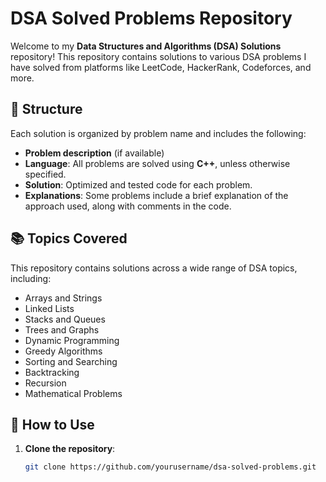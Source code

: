 # DSA Solved Problems Repository

Welcome to my **Data Structures and Algorithms (DSA) Solutions** repository! This repository contains solutions to various DSA problems I have solved from platforms like LeetCode, HackerRank, Codeforces, and more.

## 📁 Structure

Each solution is organized by problem name and includes the following:
- **Problem description** (if available)
- **Language**: All problems are solved using **C++**, unless otherwise specified.
- **Solution**: Optimized and tested code for each problem.
- **Explanations**: Some problems include a brief explanation of the approach used, along with comments in the code.

## 📚 Topics Covered

This repository contains solutions across a wide range of DSA topics, including:
- Arrays and Strings
- Linked Lists
- Stacks and Queues
- Trees and Graphs
- Dynamic Programming
- Greedy Algorithms
- Sorting and Searching
- Backtracking
- Recursion
- Mathematical Problems

## 🔧 How to Use

1. **Clone the repository**:
   ```bash
   git clone https://github.com/yourusername/dsa-solved-problems.git

